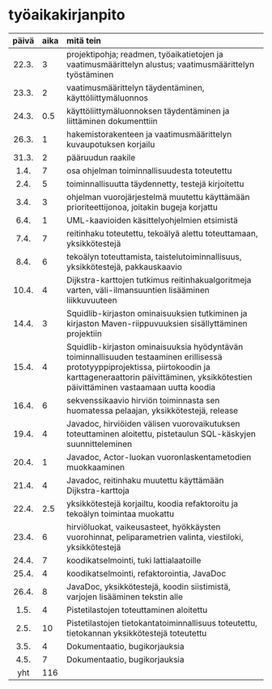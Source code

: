 # työaikakirjanpito
| päivä | aika  | mitä tein |
|:-----:|:------| :-----|
| 22.3. | 3     | projektipohja; readmen, työaikatietojen ja vaatimusmäärittelyn alustus; vaatimusmäärittelyn työstäminen |
| 23.3. | 2     | vaatimusmäärittelyn täydentäminen, käyttöliittymäluonnos |
| 24.3. | 0.5   | käyttöliittymäluonnoksen täydentäminen ja liittäminen dokumenttiin |
| 26.3. | 1     | hakemistorakenteen ja vaatimusmäärittelyn kuvaupotuksen korjailu |
| 31.3. | 2     | pääruudun raakile |
| 1.4.  | 7     | osa ohjelman toiminnallisuudesta toteutettu |
| 2.4.  | 5     | toiminnallisuutta täydennetty, testejä kirjoitettu |
| 3.4.  | 3     | ohjelman vuorojärjestelmä muutettu käyttämään prioriteettijonoa, joitakin bugeja korjattu |
| 6.4.  | 1     | UML-kaavioiden käsittelyohjelmien etsimistä |
| 7.4.  | 7     | reitinhaku toteutettu, tekoälyä alettu toteuttamaan, yksikkötestejä |
| 8.4.  | 6     | tekoälyn toteuttamista, taistelutoiminnallisuus, yksikkötestejä, pakkauskaavio |
| 10.4. | 4     | Dijkstra-karttojen tutkimus reitinhakualgoritmeja varten, väli-ilmansuuntien lisääminen liikkuvuuteen |
| 14.4. | 3     | Squidlib-kirjaston ominaisuuksien tutkiminen ja kirjaston Maven-riippuvuuksien sisällyttäminen projektiin |
| 15.4. | 4     | Squidlib-kirjaston ominaisuuksia hyödyntävän toiminnallisuuden testaaminen erillisessä prototyyppiprojektissa, piirtokoodin ja karttageneraattorin päivittäminen, yksikkötestien päivittäminen vastaamaan uutta koodia |
| 16.4. | 6     | sekvenssikaavio hirviön toiminnasta sen huomatessa pelaajan, yksikkötestejä, release |
| 19.4. | 4     | Javadoc, hirviöiden välisen vuorovaikutuksen toteuttaminen aloitettu, pistetaulun SQL-käskyjen suunnitteleminen |
| 20.4. | 1     | Javadoc, Actor-luokan vuoronlaskentametodien muokkaaminen |
| 21.4. | 4     | Javadoc, reitinhaku muutettu käyttämään Dijkstra-karttoja |
| 22.4. | 2.5   | yksikkötestejä korjailtu, koodia refaktoroitu ja tekoälyn toimintaa muokattu |
| 23.4. | 6     | hirviöluokat, vaikeusasteet, hyökkäysten vuorohinnat, peliparametrien valinta, viestiloki, yksikkötestejä |
| 24.4. | 7     | koodikatselmointi, tuki lattialaatoille |
| 25.4. | 4     | koodikatselmointi, refaktorointia, JavaDoc |
| 26.4. | 8     | JavaDoc, yksikkötestejä, koodin siistimistä, varjojen lisääminen tekstin alle |
| 1.5.  | 4     | Pistetilastojen toteuttaminen aloitettu |
| 2.5.  | 10    | Pistetilastojen tietokantatoiminnallisuus toteutettu, tietokannan yksikkötestejä toteutettu |
| 3.5.  | 4     | Dokumentaatio, bugikorjauksia |
| 4.5.  | 7     | Dokumentaatio, bugikorjauksia |
| yht   | 116   | |

